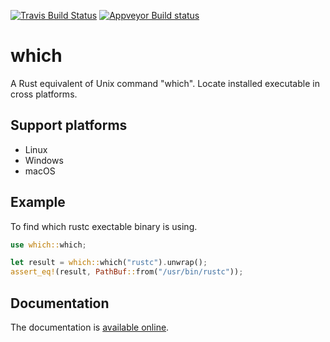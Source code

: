 [![Travis Build Status](https://travis-ci.org/harryfei/which-rs.svg?branch=master)](https://travis-ci.org/harryfei/which-rs)
[![Appveyor Build status](https://ci.appveyor.com/api/projects/status/1y40b135iaixs9x6?svg=true)](https://ci.appveyor.com/project/HarryFei/which-rs)

# which

A Rust equivalent of Unix command "which". Locate installed executable in cross platforms.

## Support platforms

* Linux
* Windows
* macOS

## Example

To find which rustc exectable binary is using.

``` rust
use which::which;

let result = which::which("rustc").unwrap();
assert_eq!(result, PathBuf::from("/usr/bin/rustc"));

```

## Documentation

The documentation is [available online](https://docs.rs/which/).
